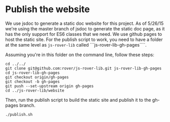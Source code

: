 # Publish the website
We use jsdoc to generate a static doc website for this project. As of 5/26/15 we're
using the master branch of jsdoc to generate the static doc page, as it has the only
support for ES6 classes that we need.
We use github pages to host the static site. For the publish script to work, you need to have a folder at the same level as ```js-rover-lib``` called ```js-rover-lib-gh-pages````.

Assuming you're in this folder on the command line, follow these steps:

```
cd ../../
git clone git@github.com:rover/js-rover-lib.git js-rover-lib-gh-pages
cd js-rover-lib-gh-pages
git checkout origin/gh-pages
git checkout -b gh-pages
git push --set-upstream origin gh-pages
cd ../js-rover-lib/website
```

Then, run the publish script to build the static site and publish it to the gh-pages branch.

```
./publish.sh
```